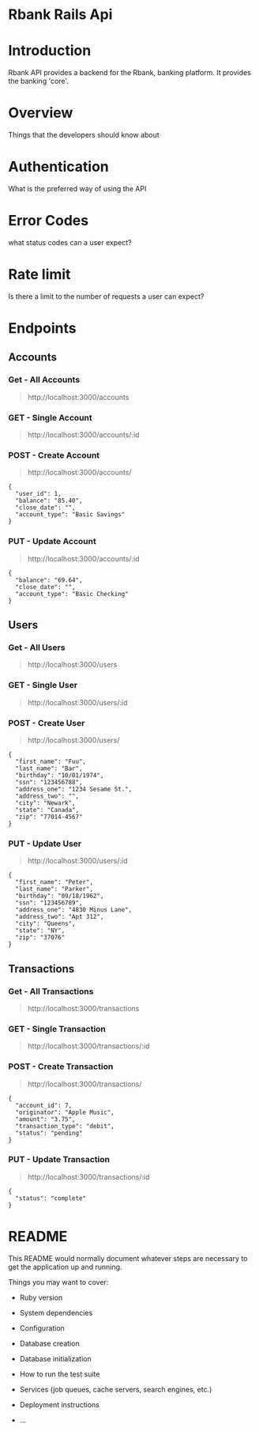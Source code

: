 # Rbank Rails Api
# Introduction
Rbank API provides a backend for the Rbank, banking platform. It provides the banking 'core'.

# Overview
Things that the developers should know about

# Authentication
What is the preferred way of using the API

# Error Codes
what status codes can a user expect?

# Rate limit
Is there a limit to the number of requests a user can expect?

# Endpoints

## Accounts
### Get - All Accounts
> http://localhost:3000/accounts
### GET - Single Account
> http://localhost:3000/accounts/:id
### POST - Create Account
> http://localhost:3000/accounts/

    {
      "user_id": 1,
      "balance": "85.40",
      "close_date": "",
      "account_type": "Basic Savings"
    }

### PUT - Update Account
> http://localhost:3000/accounts/:id

    {
      "balance": "69.64",
      "close_date": "",
      "account_type": "Basic Checking"
    }

## Users
### Get - All Users
> http://localhost:3000/users
### GET - Single User
> http://localhost:3000/users/:id
### POST - Create User
> http://localhost:3000/users/

    {
      "first_name": "Fuu",
      "last_name": "Bar",
      "birthday": "10/01/1974",
      "ssn": "123456788",
      "address_one": "1234 Sesame St.",
      "address_two": "",
      "city": "Newark",
      "state": "Canada",
      "zip": "77014-4567"
    }

### PUT - Update User
> http://localhost:3000/users/:id

    {
      "first_name": "Peter",
      "last_name": "Parker",
      "birthday": "09/18/1962",
      "ssn": "123456789",
      "address_one": "4830 Minus Lane",
      "address_two": "Apt 312",
      "city": "Queens",
      "state": "NY",
      "zip": "37076"
    }

## Transactions
### Get - All Transactions
> http://localhost:3000/transactions
### GET - Single Transaction
> http://localhost:3000/transactions/:id
### POST - Create Transaction
> http://localhost:3000/transactions/

    {
      "account_id": 7,
      "originator": "Apple Music",
      "amount": "3.75",
      "transaction_type": "debit",
      "status": "pending"
    }

### PUT - Update Transaction
> http://localhost:3000/transactions/:id

    {
      "status": "complete"
    }


# README

This README would normally document whatever steps are necessary to get the
application up and running.

Things you may want to cover:

* Ruby version

* System dependencies

* Configuration

* Database creation

* Database initialization

* How to run the test suite

* Services (job queues, cache servers, search engines, etc.)

* Deployment instructions

* ...
